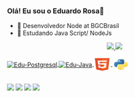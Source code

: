 ### Olá! Eu sou o Eduardo Rosa👋

- 🔭 Desenvolvedor Node at BGCBrasil
- 🌱 Estudando Java Script/ NodeJs

<div align="center">
  <a href="https://github.com/eduardorosafp">
  <img width="48%"  src="https://github-readme-stats.vercel.app/api?username=eduardorosafp&show_icons=true&theme=dark&include_all_commits=true&count_private=true"/>
 <img width="48%" src="https://github-readme-stats.vercel.app/api/top-langs/?username=eduardorosafp&layout=compact&langs_count=7&theme=dark"/>
</div>

  <div style="display: inline_block"><br>
  
  <img align="center" alt="Edu-Postgresql" height="30" width="40" src="https://cdn.jsdelivr.net/gh/devicons/devicon/icons/postgresql/postgresql-original.svg">    
   <img align="center" alt="Edu-Java" height="30" width="40" src="https://cdn.jsdelivr.net/gh/devicons/devicon/icons/java/java-original.svg">
  <img align="center" alt="Edu-HTML" height="30" width="40" src="https://raw.githubusercontent.com/devicons/devicon/master/icons/html5/html5-original.svg">
  <img align="center" alt="Edu-Python" height="30" width="40" src="https://raw.githubusercontent.com/devicons/devicon/master/icons/python/python-original.svg">

</div>
  
##
  
  <div>
   <a href="https://instagram.com/eduardorosafp/" target="_blank"><img src="https://img.shields.io/badge/-Instagram-%23E4405F?style=for-the-badge&logo=instagram&logoColor=white" target="_blank"></a>
  <a href = "mailto:eduardorosafp@gmail.com"><img src="https://img.shields.io/badge/-Gmail-%23333?style=for-the-badge&logo=gmail&logoColor=white" target="_blank"></a>
 <a href="https://www.linkedin.com/in/eduardo-rosa-flores-58aab6166/" target="_blank"><img src="https://img.shields.io/badge/-LinkedIn-%230077B5?style=for-the-badge&logo=linkedin&logoColor=white" target="_blank"></a> 
   <a href="https://contate.me/eduardo.rosa" target="_blank"><img src=https://img.shields.io/badge/WhatsApp-25D366?style=for-the-badge&logo=whatsapp&logoColor=white></a>
  </div> 
  
